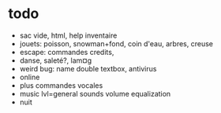 # todo
- sac vide, html, help inventaire
- jouets: poisson, snowman+fond, coin d'eau, arbres, creuse
- escape: commandes credits, 
- danse, saleté?, lam¤g
- weird bug: name double textbox, antivirus
- online
- plus commandes vocales
- music lvl=general sounds volume equalization
- nuit